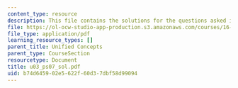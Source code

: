```yaml
---
content_type: resource
description: This file contains the solutions for the questions asked in U3.
file: https://ol-ocw-studio-app-production.s3.amazonaws.com/courses/16-01-unified-engineering-i-ii-iii-iv-fall-2005-spring-2006/b74d645902e5622f60d37dbf58d99094_u03_ps07_sol.pdf
file_type: application/pdf
learning_resource_types: []
parent_title: Unified Concepts
parent_type: CourseSection
resourcetype: Document
title: u03_ps07_sol.pdf
uid: b74d6459-02e5-622f-60d3-7dbf58d99094
---
```

